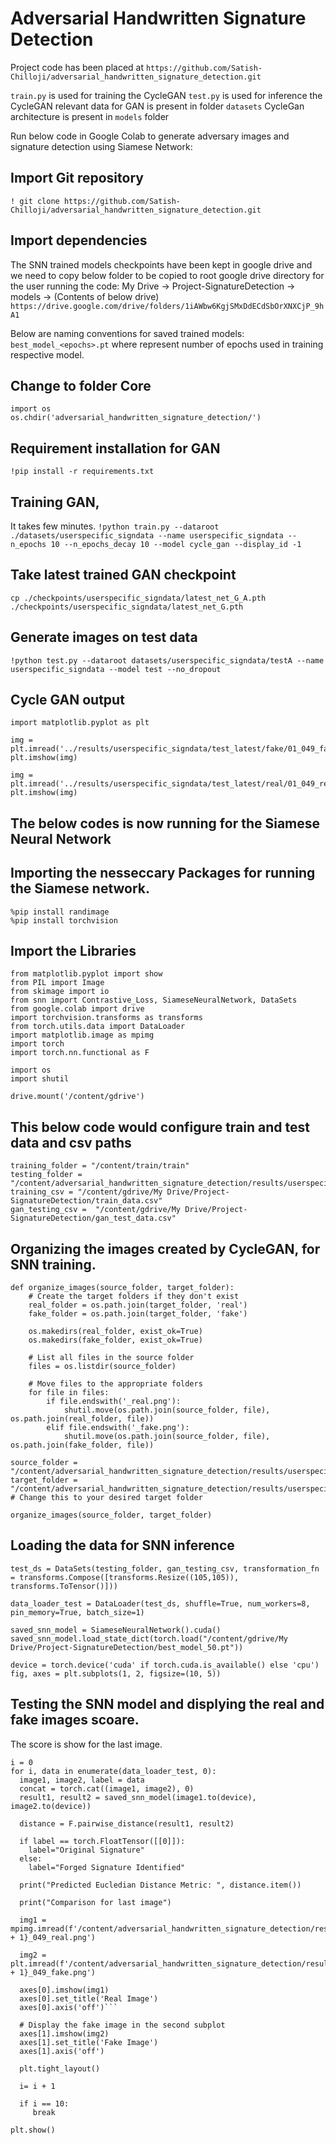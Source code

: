 # Adversarial Handwritten Signature Detection

Project code has been placed at `https://github.com/Satish-Chilloji/adversarial_handwritten_signature_detection.git`

`train.py` is used for training the CycleGAN
`test.py` is used for inference the CycleGAN
relevant data for GAN is present in folder `datasets`
CycleGan architecture is present in  `models` folder

Run below code in Google Colab to generate adversary images and signature detection using Siamese Network:

## Import Git repository
`! git clone https://github.com/Satish-Chilloji/adversarial_handwritten_signature_detection.git`

## Import dependencies
The SNN trained models checkpoints have been kept in google drive and we need to copy below folder to be copied to root google drive directory for the user running the code:
My Drive -> Project-SignatureDetection -> models -> (Contents of below drive)
`https://drive.google.com/drive/folders/1iAWbw6KgjSMxDdECdSbOrXNXCjP_9hA1`

Below are naming conventions for saved trained models:
`best_model_<epochs>.pt`
where <epochs> represent number of epochs used in training respective model.

## Change to folder Core
```
import os
os.chdir('adversarial_handwritten_signature_detection/')
```

## Requirement installation for GAN
`!pip install -r requirements.txt`

## Training GAN,
It takes few minutes.
`!python train.py --dataroot ./datasets/userspecific_signdata --name userspecific_signdata --n_epochs 10 --n_epochs_decay 10 --model cycle_gan --display_id -1`

## Take latest trained GAN checkpoint
`cp ./checkpoints/userspecific_signdata/latest_net_G_A.pth ./checkpoints/userspecific_signdata/latest_net_G.pth`

## Generate images on test data
`!python test.py --dataroot datasets/userspecific_signdata/testA --name userspecific_signdata --model test --no_dropout`

## Cycle GAN output
```
import matplotlib.pyplot as plt

img = plt.imread('../results/userspecific_signdata/test_latest/fake/01_049_fake.png')
plt.imshow(img)

img = plt.imread('../results/userspecific_signdata/test_latest/real/01_049_real.png')
plt.imshow(img)
```

## The below codes is now running for the Siamese Neural Network

## Importing the nesseccary Packages for running the Siamese network.
```
%pip install randimage
%pip install torchvision
```

##  Import the Libraries
```
from matplotlib.pyplot import show
from PIL import Image
from skimage import io
from snn import Contrastive_Loss, SiameseNeuralNetwork, DataSets
from google.colab import drive
import torchvision.transforms as transforms
from torch.utils.data import DataLoader
import matplotlib.image as mpimg
import torch
import torch.nn.functional as F

import os
import shutil

drive.mount('/content/gdrive')
```

## This below code would configure train and test data and csv paths
```
training_folder = "/content/train/train"
testing_folder = "/content/adversarial_handwritten_signature_detection/results/userspecific_signdata/test_latest"
training_csv = "/content/gdrive/My Drive/Project-SignatureDetection/train_data.csv"
gan_testing_csv =  "/content/gdrive/My Drive/Project-SignatureDetection/gan_test_data.csv"
```

## Organizing the images created by CycleGAN, for SNN training.
```
def organize_images(source_folder, target_folder):
    # Create the target folders if they don't exist
    real_folder = os.path.join(target_folder, 'real')
    fake_folder = os.path.join(target_folder, 'fake')

    os.makedirs(real_folder, exist_ok=True)
    os.makedirs(fake_folder, exist_ok=True)

    # List all files in the source folder
    files = os.listdir(source_folder)

    # Move files to the appropriate folders
    for file in files:
        if file.endswith('_real.png'):
            shutil.move(os.path.join(source_folder, file), os.path.join(real_folder, file))
        elif file.endswith('_fake.png'):
            shutil.move(os.path.join(source_folder, file), os.path.join(fake_folder, file))

source_folder = "/content/adversarial_handwritten_signature_detection/results/userspecific_signdata/test_latest/images"
target_folder = "/content/adversarial_handwritten_signature_detection/results/userspecific_signdata/test_latest/"  # Change this to your desired target folder

organize_images(source_folder, target_folder)
```


## Loading the data for SNN inference
```
test_ds = DataSets(testing_folder, gan_testing_csv, transformation_fn = transforms.Compose([transforms.Resize((105,105)), transforms.ToTensor()]))

data_loader_test = DataLoader(test_ds, shuffle=True, num_workers=8, pin_memory=True, batch_size=1)

saved_snn_model = SiameseNeuralNetwork().cuda()
saved_snn_model.load_state_dict(torch.load("/content/gdrive/My Drive/Project-SignatureDetection/best_model_50.pt"))

device = torch.device('cuda' if torch.cuda.is_available() else 'cpu')
fig, axes = plt.subplots(1, 2, figsize=(10, 5))
```

## Testing the SNN model and displying the real and fake images scoare.

The score is show for the last image.
```
i = 0
for i, data in enumerate(data_loader_test, 0):
  image1, image2, label = data
  concat = torch.cat((image1, image2), 0)
  result1, result2 = saved_snn_model(image1.to(device), image2.to(device))

  distance = F.pairwise_distance(result1, result2)

  if label == torch.FloatTensor([[0]]):
    label="Original Signature"
  else:
    label="Forged Signature Identified"

  print("Predicted Eucledian Distance Metric: ", distance.item())

  print("Comparison for last image")

  img1 = mpimg.imread(f'/content/adversarial_handwritten_signature_detection/results/userspecific_signdata/test_latest/real/0{i + 1}_049_real.png')

  img2 = plt.imread(f'/content/adversarial_handwritten_signature_detection/results/userspecific_signdata/test_latest/fake/0{i + 1}_049_fake.png')

  axes[0].imshow(img1)
  axes[0].set_title('Real Image')
  axes[0].axis('off')```

  # Display the fake image in the second subplot
  axes[1].imshow(img2)
  axes[1].set_title('Fake Image')
  axes[1].axis('off')

  plt.tight_layout()

  i= i + 1

  if i == 10:
     break

plt.show()

```
